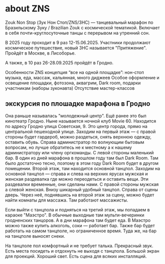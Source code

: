 # about ZNS

Zouk Non Stop (Зук Нон Стоп/ZNS/ЗНС) — танцевальный марафон по Бразильскому Зуку / Brazilian Zouk с космической тематикой.
Включает в себя почти-круглосуточные танцы с перерывом на утренний сон.

В 2025 году проходит в 9 раз 12-15.06.2025. Участники продолжают космическое путешествие, новый ЗНС называется "Притяжение".
Пройдёт в Москве, в Лисоборье.

А также, в 10 раз 26-28.09.2025 пройдёт в Гродно.

Особенности ZNS
концепция “все на одной площадке”: нон-стоп музыка, еда, массаж, кальянная, много диджеев
Особое оформление и освещение площадки, фотозона, аквагрим, Dark room, подарки участникам (наборы зуконавта)
Отсутствие мастер-классов

## экскурсия по плошадке марафона в Гродно

Она раньше называлась "молодежный центр". Ещё ранее это был кинотеатр Гродно. Ныне называется ночной клуб Movie 60. Находится по адресу Гродно улица Советская, 9. Это центр города, прямо на центральной пешеходной улице. Заходим на первый этаж — с правой стороны будет гардероб, можно раздеться, снять верхнюю одежду, оставить обувь. Справа администратор по волнующим бытовым вопросам, но лучше обратитесь не к местному а к нашему администратору или члену оргкоманды. С левой стороны маленький бар. В один из дней марафона в прошлом году там был Dark Room. Там было достаточно тесно, поэтому в этом году Dark Room будет в другом помещении.
Второй этаж, там находится основной танцпол. Заходим на основной танцпол — справа и слева на верхних ярусах мужская и женская раздевалка где можно переодеться и оставить вещи. Эти раздевалки временные, они сделаны нами. С правой стороны мужская а слевой женская. Внизу шикарный удобный танцпол. Справа от сцены дверь. Через неё, поднявшись на второй этаж за сцену, можно будет найти комнаты для массажа. Там работают массажисты.

Если выйти с танцпола и подняться на третий этаж, мы попадаем в караоке "Маэстро". В обычные выходные там мульти-вечеринки гродненских танцоров. А в дни марафона там будет еда. В Маэстро можно также купить алкоголь, соки — работает бар. Также бар будет работать на самом танцполе, но ограниченное время. Туда же, на бар на танцполе выносят снеки.

На танцполе пол комфортный и не требует талька. Прекрасный звук. Есть места посидеть и отдохнуть не выходя с танцпола. Большой экран для проекций. Хороший свет. Есть сцена для всяких инсталляций.
